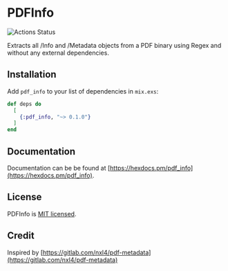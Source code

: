 # PDFInfo

![Actions Status](https://github.com/preciz/pdf_info/workflows/test/badge.svg)

Extracts all /Info and /Metadata objects from a PDF binary using Regex
and without any external dependencies.

## Installation

Add `pdf_info` to your list of dependencies in `mix.exs`:

```elixir
def deps do
  [
    {:pdf_info, "~> 0.1.0"}
  ]
end
```

## Documentation

Documentation can be be found at [https://hexdocs.pm/pdf_info](https://hexdocs.pm/pdf_info).

## License

PDFInfo is [MIT licensed](LICENSE).

## Credit

Inspired by [https://gitlab.com/nxl4/pdf-metadata](https://gitlab.com/nxl4/pdf-metadata)
